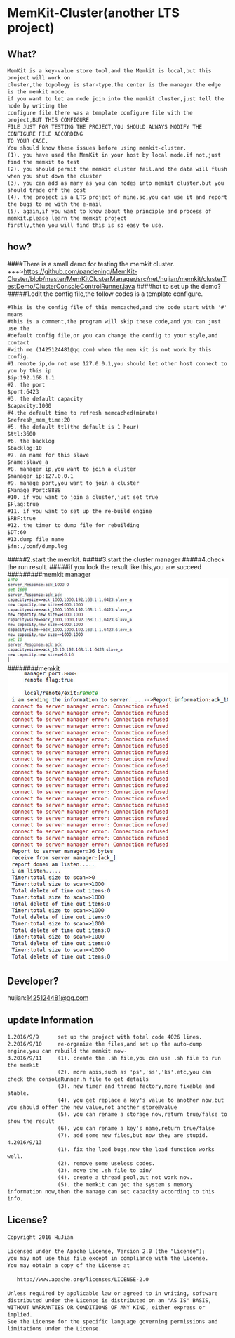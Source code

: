 MemKit-Cluster(another LTS project)
==================================
What?
----------------------------------
```
MemKit is a key-value store tool,and the Memkit is local,but this project will work on    
cluster,the topology is star-type.the center is the manager.the edge is the memkit node.  
if you want to let an node join into the memkit cluster,just tell the node by writing the  
configure file.there was a template configure file with the project,BUT THIS CONFIGURE  
FILE JUST FOR TESTING THE PROJECT,YOU SHOULD ALWAYS MODIFY THE CONFIGURE FILE ACCORDING   
TO YOUR CASE.   
You should know these issues before using memkit-cluster.   
(1). you have used the MemKit in your host by local mode.if not,just find the memkit to test  
(2). you should permit the memkit cluster fail.and the data will flush when you shut down the cluster  
(3). you can add as many as you can nodes into memkit cluster.but you should trade off the cost   
(4). the project is a LTS project of mine.so,you can use it and report the bugs to me with the e-mail   
(5). again,if you want to know about the principle and process of memkit.please learn the memkit project    
firstly,then you will find this is so easy to use.
```


how?
----------------------------------
####There is a small demo for testing the memkit cluster. 
+++><https://github.com/pandening/MemKit-Cluster/blob/master/MemKitClusterManager/src/net/hujian/memkit/clusterTestDemo/ClusterConsoleControlRunner.java>
####hot to set up the demo?
#####1.edit the config file,the follow codes is a template configure.
```
#This is the config file of this memcached,and the code start with '#' means
#this is a comment,the program will skip these code,and you can just use the
#default config file,or you can change the config to your style,and contact
#with me (1425124481@qq.com) when the mem kit is not work by this config.
#1.remote ip,do not use 127.0.0.1,you should let other host connect to you by this ip
$ip:192.168.1.1
#2. the port
$port:6423
#3. the default capacity
$capacity:1000
#4.the default time to refresh memcached(minute)
$refresh_mem_time:20
#5. the default ttl(the default is 1 hour)
$ttl:3600
#6. the backlog
$backlog:10
#7. an name for this slave
$name:slave_a
#8. manager ip,you want to join a cluster
$manager_ip:127.0.0.1
#9. manage port,you want to join a cluster
$Manage_Port:8888
#10. if you want to join a cluster,just set true
$Flag:true
#11. if you want to set up the re-build engine
$RBF:true
#12. the timer to dump file for rebuilding
$DT:60
#13.dump file name
$fn:./conf/dump.log
```
#####2.start the memkit.
#####3.start the cluster manager
#####4.check the run result.
#####if you look the result like this,you are succeed  
#########memkit manager
![iamge](https://github.com/pandening/images/blob/master/memkitDemoRun.png)
########memkit 
![image](https://github.com/pandening/images/blob/master/memkitserver.png)

Developer?
----------------------------------
hujian:<1425124481@qq.com>

update Information
---------------------------------
```
1.2016/9/9      set up the project with total code 4026 lines.    
2.2016/9/10     re-organize the files,and set up the auto-dump engine,you can rebuild the memkit now~ 
3.2016/9/11     (1). create the .sh file,you can use .sh file to run the memkit
                (2). more apis,such as 'ps','ss','ks',etc,you can check the consoleRunner.h file to get details 
                (3). new timer and thread factory,more fixable and stable. 
                (4). you get replace a key's value to another now,but you should offer the new value,not another store@value
                (5). you can rename a storage now,return true/false to show the result
                (6). you can rename a key's name,return true/false
                (7). add some new files,but now they are stupid.
4.2016/9/13
                (1). fix the load bugs,now the load function works well.
                (2). remove some useless codes.
                (3). move the .sh file to bin/
                (4). create a thread pool,but not work now.
                (5). the memkit can get the system's memory information now,then the manage can set capacity according to this info.
```

License?
---------------------------------
```
Copyright 2016 HuJian

Licensed under the Apache License, Version 2.0 (the "License");
you may not use this file except in compliance with the License.
You may obtain a copy of the License at

   http://www.apache.org/licenses/LICENSE-2.0

Unless required by applicable law or agreed to in writing, software
distributed under the License is distributed on an "AS IS" BASIS,
WITHOUT WARRANTIES OR CONDITIONS OF ANY KIND, either express or implied.
See the License for the specific language governing permissions and
limitations under the License.

```

